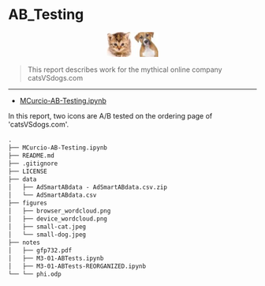 # AB_Testing

<p align="center">
  <img src="figures/small-cat.jpeg" width=50/>
  <img src="figures/small-dog.jpeg" width=50/>
</p>

>This report describes work for the mythical online company catsVSdogs.com

---

- [MCurcio-AB-Testing.ipynb](https://github.com/mcc-us/AB_Testing/blob/main/MCurcio-AB-Testing.ipynb)

In this report, two icons are A/B tested on the ordering page of 'catsVSdogs.com'.

```
.
├── MCurcio-AB-Testing.ipynb
├── README.md
├── .gitignore
├── LICENSE
├── data
│   ├── AdSmartABdata - AdSmartABdata.csv.zip
│   └── AdSmartABdata.csv
├── figures
│   ├── browser_wordcloud.png
│   ├── device_wordcloud.png
│   ├── small-cat.jpeg
│   └── small-dog.jpeg
├── notes
│   ├── gfp732.pdf
│   ├── M3-01-ABTests.ipynb
│   ├── M3-01-ABTests-REORGANIZED.ipynb
└── └── phi.odp
```
